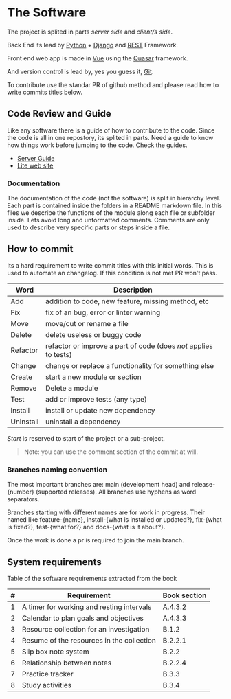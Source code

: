 # The Software

The project is splited in parts *server side* and *client/s side*.

Back End its lead by [Python](https://www.python.org/) + [Django](https://www.djangoproject.com/) and [REST](https://www.django-rest-framework.org/) Framework.

Front end web app is made in [Vue](https://vuejs.org/) using the [Quasar](https://quasar.dev/) framework. 

And version control is lead by, yes you guess it, [Git](https://git-scm.com/).

To contribute use the standar PR of github method and please read how to write commits titles below.

## Code Review and Guide

Like any software there is a guide of how to contribute to the code. Since the code is all in one repostory, its splited in parts.
Need a guide to know how things work before jumping to the code. Check the guides.

* [Server Guide](Backend/index.md)
* [Lite web site](Lite/index.md)

### Documentation

The documentation of the code (not the software) is split in hierarchy level. Each part is contained inside the folders in a README markdown file. In this files we describe the functions of the module along each file or subfolder inside. Lets avoid long and unformatted comments. Comments are only used to describe very specific parts or steps inside a file.

## How to commit

Its a hard requirement to write commit titles with this initial words. This is used to automate an changelog.
If this condition is not met PR won't pass.

| Word      | Description                                                      |
| --------- | ---------------------------------------------------------------- |
| Add       | addition to code, new feature, missing method, etc               |
| Fix       | fix of an bug, error or linter warning                           |
| Move      | move/cut or rename a file                                        |
| Delete    | delete useless or buggy code                                     |
| Refactor  | refactor or improve a part of code (does *not* applies to tests) |
| Change    | change or replace a functionality for something else             |
| Create    | start a new module or section                                    |
| Remove    | Delete a module                                                  |
| Test      | add or improve tests (any type)                                  |
| Install   | install or update new dependency                                 |
| Uninstall | uninstall a dependency                                           |

*Start* is reserved to start of the project or a sub-project.

> Note: you can use the comment section of the commit at will.

### Branches naming convention

The most important branches are: main (development head) and release-{number} (supported releases). All branches use hyphens as word separators.

Branches starting with different names are for work in progress. Their named like feature-{name}, install-{what is installed or updated?}, fix-{what is fixed?}, test-{what for?} and docs-{what is it about?}.

Once the work is done a pr is required to join the main branch.

## System requirements

Table of the software requirements extracted from the book

| # | Requirement                | Book section |
| - | -------------------- | ------------ |
| 1 | A timer for working and resting intervals                | A.4.3.2      |
| 2 | Calendar to plan goals and objectives | A.4.3.3      |
| 3 | Resource collection for an investigation | B.1.2 |
| 4 | Resume of the resources in the collection | B.2.2.1 |
| 5 | Slip box note system | B.2.2 |
| 6 | Relationship between notes | B.2.2.4 |
| 7 | Practice tracker | B.3.3 |
| 8 | Study activities | B.3.4 |

